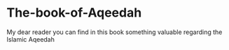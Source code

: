 # The-book-of-Aqeedah
My dear reader you can find in this book something valuable regarding the Islamic Aqeedah
